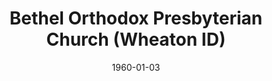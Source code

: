 ---
date: &id001 1960-01-03
end_date: null
location:
  address: 1401 S. Naperville Road
  city: Wheaton
  state: ID
minister:
- end: 1970-01-01
  name: Francis Breisch
  start: 1960-01-03
  type: Pastor
- end: 1973-01-01
  name: John Bettler
  start: 1971-01-01
  type: Pastor
- end: 1989-01-01
  name: Robert Harvey
  start: 1975-01-01
  type: Pastor
- end: 2007-01-01
  name: Lendall Smith
  start: 1991-01-01
  type: Pastor
- end: null
  name: Craig Troxel
  start: 2007-01-01
  type: Pastor
- end: 1989-01-01
  name: Charles Gosling
  start: 1985-01-01
  type: Assistant Pastor
- end: 1968-01-01
  name: James Bosgraf
  start: 1967-01-01
  type: Associate Pastor
- end: 2001-01-01
  name: James Megchelsen
  start: 1997-01-01
  type: Associate Pastor
- end: 2015-01-01
  name: John Fikkert
  start: 2009-01-01
  type: Associate Pastor
ministers:
- Francis Breisch
- John Bettler
- Robert Harvey
- Lendall Smith
- Craig Troxel
- Charles Gosling
- James Bosgraf
- James Megchelsen
- John Fikkert
name: Bethel Orthodox Presbyterian Church
names:
- end: null
  name: Bethel Orthodox Presbyterian Church
  start: 1960-01-03
origination_date: *id001
raw_data: 'ID Wheaton


  Bethel Orthodox Presbyterian Church  (January 3, 1960- )

  1401 S. Naperville Road

  Pastors: Francis Breisch, 1960-70

  John Bettler, 1971-73

  Robert Harvey, 1975-89

  Lendall Smith, 1991-2007

  Craig Troxel, 2007-

  Asst. Pastor: Charles Gosling, 1985-89

  Assoc. Pastors: James Bosgraf, 1967-68

  James Megchelsen, 1997-2001

  John Fikkert, 2009-15

  '
received_from: null
states:
- ID
status:
  active: true
  end_date: null
  reason: null
  received_from: null
  withdrawal_to: null
title: Bethel Orthodox Presbyterian Church (Wheaton ID)
year_established:
- 1960

---